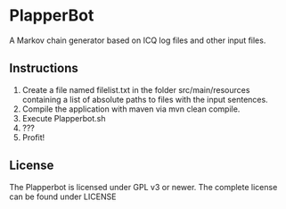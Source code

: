 PlapperBot
==========

A Markov chain generator based on ICQ log files and other input files.

Instructions
-
1. Create a file named filelist.txt in the folder src/main/resources containing a list of absolute paths to files with the input sentences.
2. Compile the application with maven via mvn clean compile.
3. Execute Plapperbot.sh
4. ???
5. Profit!

License
-
The Plapperbot is licensed under GPL v3 or newer. The complete license can be found under LICENSE
